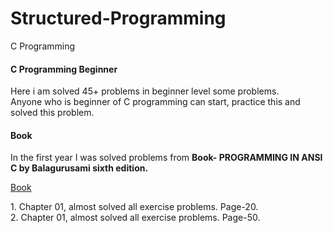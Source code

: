 # Structured-Programming
<p> C Programming </p>

<h4><b> C Programming Beginner </b></h4>
Here i am solved 45+ problems in beginner level some problems.<br>
Anyone who is beginner of C programming can start, practice this and solved this problem.
<br>

<p> <h4><b> Book </b></h4>
In the first year I was solved problems from <b> Book- PROGRAMMING IN 
ANSI C by Balagurusami sixth edition. </b>
<p><a href="https://drive.google.com/drive/folders/13Dm4W_MbbbfJWcrzT5hH0kjnaIk1r7jl?usp=sharing">Book</a></p>
1. Chapter 01, almost solved all exercise problems. Page-20. <br>
2. Chapter 01, almost solved all exercise problems. Page-50.
</p>
